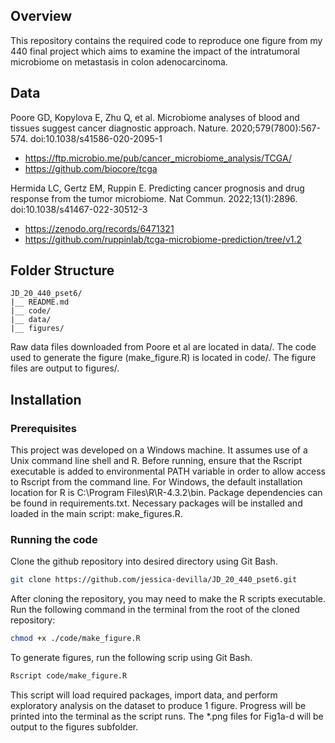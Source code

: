 ## Overview

This repository contains the required code to reproduce one figure from my 440 final project which aims to examine the impact of the intratumoral microbiome on metastasis in colon adenocarcinoma. 

## Data
Poore GD, Kopylova E, Zhu Q, et al. Microbiome analyses of blood and tissues suggest cancer diagnostic approach. Nature. 2020;579(7800):567-574. doi:10.1038/s41586-020-2095-1
- https://ftp.microbio.me/pub/cancer_microbiome_analysis/TCGA/ 
- https://github.com/biocore/tcga

Hermida LC, Gertz EM, Ruppin E. Predicting cancer prognosis and drug response from the tumor microbiome. Nat Commun. 2022;13(1):2896. doi:10.1038/s41467-022-30512-3
- https://zenodo.org/records/6471321
- https://github.com/ruppinlab/tcga-microbiome-prediction/tree/v1.2

## Folder Structure

```
JD_20_440_pset6/
|__ README.md							
|__ code/				
|__ data/						
|__ figures/
```

Raw data files downloaded from Poore et al are located in data/. The code used to generate the figure (make_figure.R) is located in code/. The figure files are output to figures/. 

## Installation

### Prerequisites

This project was developed on a Windows machine. It assumes use of a Unix command line shell and R. Before running, ensure that the Rscript executable is added to environmental PATH variable in order to allow access to Rscript from the command line. For Windows, the default installation location for R is C:\Program Files\R\R-4.3.2\bin. Package dependencies can be found in requirements.txt. Necessary packages will be installed and loaded in the main script: make_figures.R.

### Running the code

Clone the github repository into desired directory using Git Bash. 

```bash
git clone https://github.com/jessica-devilla/JD_20_440_pset6.git
```

After cloning the repository, you may need to make the R scripts executable. Run the following command in the terminal from the root of the cloned repository:
```bash
chmod +x ./code/make_figure.R
```

To generate figures, run the following scrip using Git Bash.
```bash
Rscript code/make_figure.R
```
This script will load required packages, import data, and perform exploratory analysis on the dataset to produce 1 figure. Progress will be printed into the terminal as the script runs. The *.png files for Fig1a-d will be output to the figures subfolder. 


